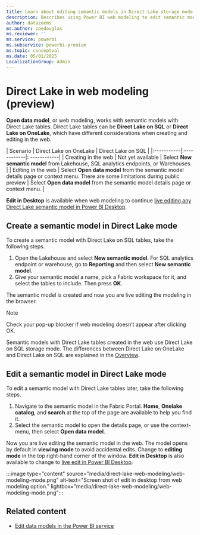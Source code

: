 ```yaml
---
title: Learn about editing semantic models in Direct Lake storage mode in the web
description: Describes using Power BI web modeling to edit semantic models in Power BI Desktop.
author: datazoems
ms.author: zoedouglas
ms.reviewer: ''
ms.service: powerbi
ms.subservice: powerbi-premium
ms.topic: conceptual
ms.date: 05/01/2025
LocalizationGroup: Admin
---
```

# Direct Lake in web modeling (preview)

**Open data model**, or web modeling, works with semantic models with Direct Lake tables. Direct Lake tables can be **Direct Lake on SQL** or **Direct Lake on OneLake**, which have different considerations when creating and editing in the web.

| Scenario | Direct Lake on OneLake | Direct Lake on SQL |
|:-----------|:------------|:  ------------|
| Creating in the web       | Not yet available       | Select **New semantic model** from Lakehouse, SQL analytics endpoints, or Warehouses.       |
| Editing in the web       | Select **Open data model** from the semantic model details page or context menu. There are some limitations during public preview | Select **Open data model** from the semantic model details page or context menu.        |

**Edit in Desktop** is available when web modeling to continue [live editing any Direct Lake semantic model in Power BI Desktop](direct-lake-power-bi-desktop.md). 

## Create a semantic model in Direct Lake mode

To create a semantic model with Direct Lake on SQL tables, take the following steps.

1.	Open the Lakehouse and select **New semantic model**. For SQL analytics endpoint or warehouse, go to **Reporting** and then select **New semantic model**.
2.	Give your semantic model a name, pick a Fabric workspace for it, and select the tables to include. Then press **OK**.
   
The semantic model is created and now you are live editing the modeling in the browser.

> [!NOTE]
> Check your pop-up blocker if web modeling doesn’t appear after clicking OK.

Semantic models with Direct Lake tables created in the web  use Direct Lake on SQL storage mode. The differences between Direct Lake on OneLake and Direct Lake on SQL are explained in the [Overview](direct-lake-overview.md).

## Edit a semantic model in Direct Lake mode

To edit a semantic model with Direct Lake tables later, take the following steps.

1.	Navigate to the semantic model in the Fabric Portal. **Home**, **Onelake catalog**, and **search** at the top of the page are available to help you find it.
2.	Select the semantic model to open the details page, or use the context-menu, then select **Open data model**.

Now you are live editing the semantic model in the web. The model opens by default in **viewing mode** to avoid accidental edits. Change to **editing mode** in the top right-hand corner of the window. **Edit in Desktop** is also available to change to [live edit in Power BI Desktop](direct-lake-power-bi-desktop.md).

:::image type="content" source="media/direct-lake-web-modeling/web-modeling-mode.png" alt-text="Screen shot of edit in desktop from web modeling option." lightbox="media/direct-lake-web-modeling/web-modeling-mode.png":::


## Related content

-	[Edit data models in the Power BI service](/power-bi/transform-model/service-edit-data-models)




